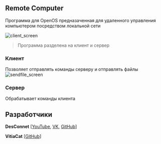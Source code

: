 ## Remote Computer
Программа для OpenOS предназаченная для удаленного управления компьютером посредством локальной сети

![client_screen](https://user-images.githubusercontent.com/31757032/175316939-2e22558e-4d60-43dc-b57c-fb57aedd60bc.png)

> Программа разделена на клиент и сервер

### Клиент
Позволяет отправлять команды серверу и отправлять файлы
![sendfile_screen](https://user-images.githubusercontent.com/31757032/175317307-3f63549d-bd1d-4af7-bc0b-e64e209381bb.png)

### Сервер
Обрабатывает команды клиента

## Разработчики
**DesConnet** [[YouTube](https://youtube.com/DesConnet), [VK](https://vk.com/endnet), [GitHub](https://github.com/DS1NC-DesConnet)]

**VitiaCat** [[GitHub](https://github.com/VitiaCatDragon)]
